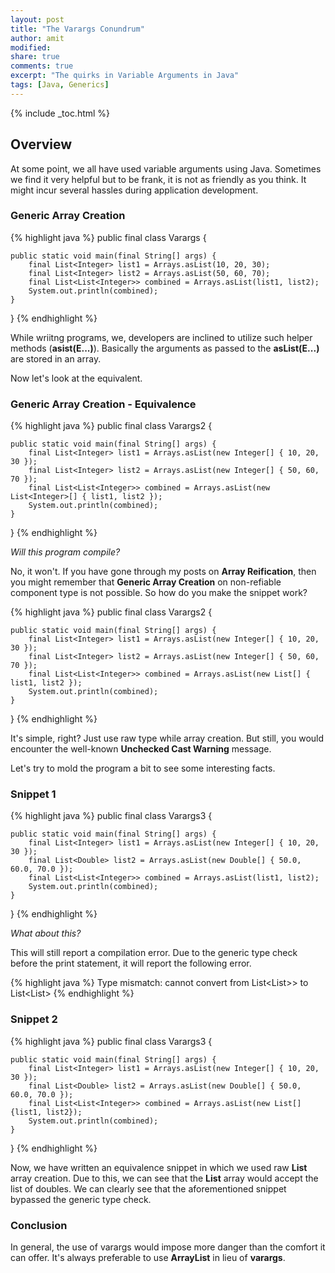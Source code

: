 ```yaml
---
layout: post
title: "The Varargs Conundrum"
author: amit
modified:
share: true
comments: true
excerpt: "The quirks in Variable Arguments in Java"
tags: [Java, Generics]
---
```


{% include _toc.html %}

## Overview

At some point, we all have used variable arguments using Java. Sometimes we find it very helpful but to be frank, it is not as friendly as you think. It might incur several hassles during application development.

### Generic Array Creation

{% highlight java %}
public final class Varargs {

	public static void main(final String[] args) {
		final List<Integer> list1 = Arrays.asList(10, 20, 30);
		final List<Integer> list2 = Arrays.asList(50, 60, 70);
		final List<List<Integer>> combined = Arrays.asList(list1, list2);
		System.out.println(combined);
	}

}
{% endhighlight %}

While wriitng programs, we, developers are inclined to utilize such helper methods (**asist(E...)**). Basically the arguments as passed to the **asList(E...)** are stored in an array.

Now let's look at the equivalent.

### Generic Array Creation - Equivalence

{% highlight java %}
public final class Varargs2 {

	public static void main(final String[] args) {
		final List<Integer> list1 = Arrays.asList(new Integer[] { 10, 20, 30 });
		final List<Integer> list2 = Arrays.asList(new Integer[] { 50, 60, 70 });
		final List<List<Integer>> combined = Arrays.asList(new List<Integer>[] { list1, list2 });
		System.out.println(combined);
	}

}
{% endhighlight %}

*Will this program compile?*

No, it won't. If you have gone through my posts on **Array Reification**, then you might remember that **Generic Array Creation** on non-refiable component type is not possible. So how do you make the snippet work?

{% highlight java %}
public final class Varargs2 {

	public static void main(final String[] args) {
		final List<Integer> list1 = Arrays.asList(new Integer[] { 10, 20, 30 });
		final List<Integer> list2 = Arrays.asList(new Integer[] { 50, 60, 70 });
		final List<List<Integer>> combined = Arrays.asList(new List[] { list1, list2 });
		System.out.println(combined);
	}

}
{% endhighlight %}

It's simple, right? Just use raw type while array creation. But still, you would encounter the well-known **Unchecked Cast Warning** message.

Let's try to mold the program a bit to see some interesting facts.

### Snippet 1

{% highlight java %}
public final class Varargs3 {

	public static void main(final String[] args) {
		final List<Integer> list1 = Arrays.asList(new Integer[] { 10, 20, 30 });
		final List<Double> list2 = Arrays.asList(new Double[] { 50.0, 60.0, 70.0 });
		final List<List<Integer>> combined = Arrays.asList(list1, list2);
		System.out.println(combined);
	}

}
{% endhighlight %}

*What about this?*

This will still report a compilation error. Due to the generic type check before the print statement, it will report the following error.

{% highlight java %}
Type mismatch: cannot convert from List<List<? extends Number&Comparable<?>>> to List<List<Integer>>
 {% endhighlight %}

### Snippet 2

{% highlight java %}
public final class Varargs3 {

	public static void main(final String[] args) {
		final List<Integer> list1 = Arrays.asList(new Integer[] { 10, 20, 30 });
		final List<Double> list2 = Arrays.asList(new Double[] { 50.0, 60.0, 70.0 });
		final List<List<Integer>> combined = Arrays.asList(new List[] {list1, list2});
		System.out.println(combined);
	}

}
{% endhighlight %}

Now, we have written an equivalence snippet in which we used raw **List** array creation. Due to this, we can see that the **List** array would accept the list of doubles. We can clearly see that the aforementioned snippet bypassed the generic type check.

### Conclusion

In general, the use of varargs would impose more danger than the comfort it can offer. It's always preferable to use **ArrayList** in lieu of **varargs**.
